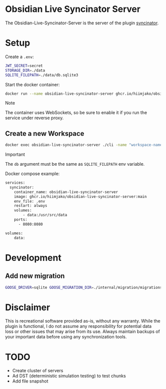 # Obsidian Live Syncinator Server

The Obsidian-Live-Syncinator-Server is the server of the plugin [syncinator](https://github.com/hiimjako/obsidian-live-syncinator).

# Setup

Create a `.env`:

```sh
JWT_SECRET=secret
STORAGE_DIR=./data
SQLITE_FILEPATH=./data/db.sqlite3
```

Start the docker container:

```sh
docker run --name obsidian-live-syncinator-server ghcr.io/hiimjako/obsidian-live-syncinator-server -p 8080:8080 --env-file .env
```

> [!NOTE]  
> The container uses WebSockets, so be sure to enable it if you run the service under reverse proxy.

## Create a new Workspace

```sh
docker exec obsidian-live-syncinator-server ./cli -name "workspace-name" -pass "strong-pass" -db "./data/db.sqlite3"
```

> [!IMPORTANT]  
> The `db` argument must be the same as `SQLITE_FILEPATH` env variable.

Docker compose example:

```sh
services:
  syncinator:
    container_name: obsidian-live-syncinator-server
    image: ghcr.io/hiimjako/obsidian-live-syncinator-server:main
    env_file: .env
    restart: always
    volumes:
        - data:/usr/src/data
    ports:
      - 8080:8080

volumes:
    data:
```

# Development

## Add new migration

```sh
GOOSE_DRIVER=sqlite GOOSE_MIGRATION_DIR=./internal/migration/migrations/ goose create new_migration_name sql
```

# Disclaimer

This is recreational software provided as-is, without any warranty. While the plugin is functional, I do not assume any responsibility for potential data loss or other issues that may arise from its use. Always maintain backups of your important data before using any synchronization tools.

# TODO

- Create cluster of servers
- Ad DST (deterministic simulation testing) to test chunks
- Add file snapshot
